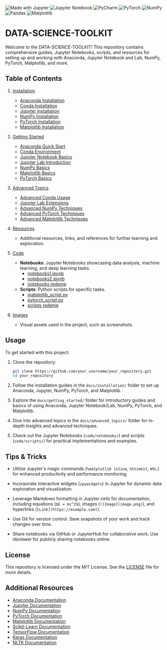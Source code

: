 ![Made with Jupyter](https://img.shields.io/badge/Made%20with-Jupyter-orange?style=flat-square&logo=Jupyter)
![Jupyter Notebook](https://img.shields.io/badge/jupyter-%23FA0F00.svg?style=flat-square&logo=jupyter&logoColor=white)
![PyCharm](https://img.shields.io/badge/pycharm-143?style=flat-square&logo=pycharm&logoColor=black&color=black&labelColor=green)
![PyTorch](https://img.shields.io/badge/PyTorch-%23EE4C2C.svg?style=flat-square&logo=PyTorch&logoColor=white)
![NumPy](https://img.shields.io/badge/numpy-%23013243.svg?style=flat-square&logo=numpy&logoColor=white)
![Pandas](https://img.shields.io/badge/pandas-%23150458.svg?style=flat-square&logo=pandas&logoColor=white)
![Matplotlib](https://img.shields.io/badge/Matplotlib-%23ffffff.svg?style=flat-square&logo=Matplotlib&logoColor=black)

# DATA-SCIENCE-TOOLKIT

Welcome to the DATA-SCIENCE-TOOLKIT! This repository contains comprehensive guides, Jupyter Notebooks, scripts, and resources for setting up and working with Anaconda, Jupyter Notebook and Lab, NumPy, PyTorch, Matplotlib, and more.

## Table of Contents

1. [Installation](/docs/installation/README.md)
   - [Anaconda Installation](/docs/installation/anaconda_installation.md)
   - [Conda Installation](/docs/installation/conda_installation.md)
   - [Jupyter Installation](/docs/installation/jupyter_installation.md)
   - [NumPy Installation](/docs/installation/numpy_installation.md)
   - [PyTorch Installation](/docs/installation/pytorch_installation.md)
   - [Matplotlib Installation](/docs/installation/matplotlib_installation.md)

2. [Getting Started](/docs/getting_started/README.md)
   - [Anaconda Quick Start](/docs/getting_started/anaconda_quick_start.md)
   - [Conda Environment](/docs/getting_started/conda_environment.md)
   - [Jupyter Notebook Basics](/docs/getting_started/jupyter_notebook_basics.md)
   - [Jupyter Lab Introduction](/docs/getting_started/jupyter_lab_intro.md)
   - [NumPy Basics](/docs/getting_started/numpy_basics.md)
   - [Matplotlib Basics](/docs/getting_started/matplotlib_basics.md)
   - [PyTorch Basics](/docs/getting_started/pytorch_basics.md)

3. [Advanced Topics](/docs/advanced_topics/README.md)
   - [Advanced Conda Usage](/docs/advanced_topics/conda_advanced.md)
   - [Jupyter Lab Extensions](/docs/advanced_topics/jupyter_lab_extensions.md)
   - [Advanced NumPy Techniques](/docs/advanced_topics/numpy_advanced.md)
   - [Advanced PyTorch Techniques](/docs/advanced_topics/pytorch_advanced.md)
   - [Advanced Matplotlib Techniques](/docs/advanced_topics/matplotlib_advanced.md)

4. [Resources](/docs/resources.md)
   - Additional resources, links, and references for further learning and exploration.

5. [Code](/code/README.md)
   - **Notebooks**: Jupyter Notebooks showcasing data analysis, machine learning, and deep learning tasks.
     - [notebooks1.ipynb](/code/notebooks/notebooks1.ipynb)
     - [notebooks2.ipynb](/code/notebooks/notebooks2.ipynb)
     - [notebooks redeme](/code/notebooks/README.md)
   - **Scripts**: Python scripts for specific tasks.
     - [matplotlib_script.py](/code/scripts/matplotlib_script.py)
     - [pytorch_script.py](/code/scripts/pytorch_script.py)
     - [scripts redeme](/code/scripts/README.md)

6. [Images](/images/)
   - Visual assets used in the project, such as screenshots.

## Usage

To get started with this project:

1. Clone the repository:
   ```bash
   git clone https://github.com/your_username/your_repository.git
   cd your_repository
   ```

2. Follow the installation guides in the `docs/installation/` folder to set up Anaconda, Jupyter, NumPy, PyTorch, and Matplotlib.

3. Explore the `docs/getting_started/` folder for introductory guides and basics of using Anaconda, Jupyter Notebook/Lab, NumPy, PyTorch, and Matplotlib.

4. Dive into advanced topics in the `docs/advanced_topics/` folder for in-depth insights and advanced techniques.

5. Check out the Jupyter Notebooks (`code/notebooks/`) and scripts (`code/scripts/`) for practical implementations and examples.

## Tips & Tricks

- Utilize Jupyter's magic commands (`%matplotlib inline`, `%%timeit`, etc.) for enhanced productivity and performance monitoring.
  
- Incorporate interactive widgets (`ipywidgets`) in Jupyter for dynamic data exploration and visualization.
  
- Leverage Markdown formatting in Jupyter cells for documentation, including equations (`$E = mc^2$`), images (`![Image](image.png)`), and hyperlinks (`[Link](https://example.com)`).

- Use Git for version control. Save snapshots of your work and track changes over time.
  
- Share notebooks via GitHub or JupyterHub for collaborative work. Use nbviewer for publicly sharing notebooks online.

## License

This repository is licensed under the MIT License. See the [LICENSE](LICENSE) file for more details.

## Additional Resources

- [Anaconda Documentation](https://docs.anaconda.com/)
- [Jupyter Documentation](https://jupyter.org/documentation)
- [NumPy Documentation](https://numpy.org/doc/)
- [PyTorch Documentation](https://pytorch.org/docs/)
- [Matplotlib Documentation](https://matplotlib.org/stable/contents.html)
- [Scikit-Learn Documentation](https://scikit-learn.org/stable/documentation.html)
- [TensorFlow Documentation](https://www.tensorflow.org/guide)
- [Keras Documentation](https://keras.io/)
- [NLTK Documentation](https://www.nltk.org/)

